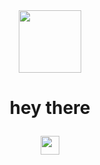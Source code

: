 <div id="header" align="center">

  <img src="https://media.giphy.com/media/YRMb6dd7zprS00JdGZ/giphy.gif" width="100"/>

</div>

<div align="center" >

   <img src="https://komarev.com/ghpvc/?username=MercenaryLabs&style=flat-square&color=red" alt=""/>
   
  
</div>


<h1 align="center">

  hey there

  <img src="https://media.giphy.com/media/hvRJCLFzcasrR4ia7z/giphy.gif" width="30px"/>

</h1>


